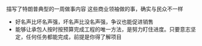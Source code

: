 
描写了特朗普典型的一周做事内容
这些商业领袖做的事，确实与民众不一样


- 好名声比坏名声强，坏名声比没名声强，争议也能促进销售
- 能够让承包人按时按预算完成工程的唯一方法，是努力盯住进度。只要意志坚定，任何任务都能完成，前提是你得了解项目
